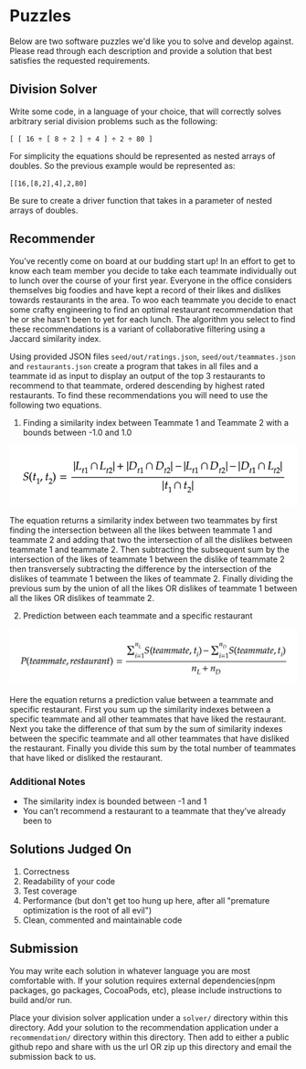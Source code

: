# Puzzles
Below are two software puzzles we'd like you to solve and develop against. Please read through each description and provide a solution that best satisfies the requested requirements.

## Division Solver
Write some code, in a language of your choice, that will correctly solves arbitrary serial division problems such as the following: 
```
[ [ 16 ÷ [ 8 ÷ 2 ] ÷ 4 ] ÷ 2 ÷ 80 ]
```
For simplicity the equations should be represented as nested arrays of doubles. So the previous example would be represented as:
```
[[16,[8,2],4],2,80]
```
Be sure to create a driver function that takes in a parameter of nested arrays of doubles.

## Recommender
You’ve recently come on board at our budding start up! In an effort to get to know each team member you decide to take each teammate individually out to lunch over the course of your first year. Everyone in the office considers themselves big foodies and have kept a record of their likes and dislikes towards restaurants in the area. To woo each teammate you decide to enact some crafty engineering to find an optimal restaurant recommendation that he or she hasn’t been to yet for each lunch. The algorithm you select to find these recommendations is a variant of collaborative filtering using a Jaccard similarity index. 

Using provided JSON files `seed/out/ratings.json`, `seed/out/teammates.json` and `restaurants.json` create a program that takes in all files and a teammate id as input to display an output of the top 3 restaurants to recommend to that teammate, ordered descending by highest rated restaurants. To find these recommendations you will need to use the following two equations.

1. Finding a similarity index between Teammate 1 and Teammate 2 with a bounds between -1.0 and 1.0 

![Similarity Index](images/similarity.png)

The equation returns a similarity index between two teammates by first finding the intersection between all the likes between teammate 1 and teammate 2 and adding that two the intersection of all the dislikes between teammate 1 and teammate 2. Then subtracting the subsequent sum by the intersection of the likes of teammate 1 between the dislike of teammate 2 then transversely subtracting the difference by the intersection of the dislikes of teammate 1 between the likes of teammate 2. Finally dividing the previous sum by the union of all the likes OR dislikes of teammate 1 between all the likes OR dislikes of teammate 2.

2. Prediction between each teammate and a specific restaurant

![Prediction](images/prediction.png)

Here the equation returns a prediction value between a teammate and specific restaurant. First you sum up the similarity indexes between a specific teammate and all other teammates that have liked the restaurant. Next you take the difference of that sum by the sum of similarity indexes between the specific teammate and all other teammates that have disliked the restaurant. Finally you divide this sum by the total number of teammates that have liked or disliked the restaurant.

### Additional Notes
- The similarity index is bounded between -1 and 1
- You can’t recommend a restaurant to a teammate that they’ve already been to


## Solutions Judged On
1. Correctness
1. Readability of your code
1. Test coverage
1. Performance (but don't get too hung up here, after all "premature optimization is the root of all evil")
1. Clean, commented and maintainable code

## Submission
You may write each solution in whatever language you are most comfortable with. If your solution requires external dependencies(npm packages, go packages, CocoaPods, etc), please include instructions to build and/or run. 

Place your division solver application under a `solver/` directory within this directory. Add your solution to the recommendation application under a `recommendation/` directory within this directory. Then add to either a public github repo and share with us the url OR zip up this directory and email the submission back to us.

